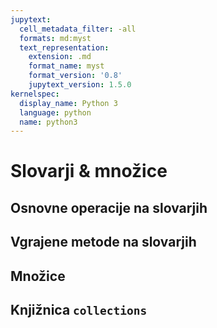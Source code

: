 ```yaml
---
jupytext:
  cell_metadata_filter: -all
  formats: md:myst
  text_representation:
    extension: .md
    format_name: myst
    format_version: '0.8'
    jupytext_version: 1.5.0
kernelspec:
  display_name: Python 3
  language: python
  name: python3
---
```


# Slovarji & množice

## Osnovne operacije na slovarjih

## Vgrajene metode na slovarjih

## Množice

## Knjižnica `collections`
